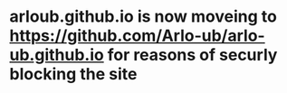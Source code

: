 # arloub.github.io is now moveing to https://github.com/Arlo-ub/arlo-ub.github.io for reasons of securly blocking the site
